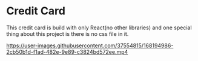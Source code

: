 # Credit Card
 This credit card is build with only React(no other libraries) and one special thing about this project is there is no css file in it. 



https://user-images.githubusercontent.com/37554815/168194986-2cb50b1d-f1ad-482e-9e89-c3824bd572ee.mp4



